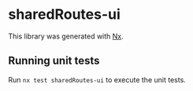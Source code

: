 # sharedRoutes-ui

This library was generated with [Nx](https://nx.dev).

## Running unit tests

Run `nx test sharedRoutes-ui` to execute the unit tests.
